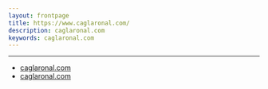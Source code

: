 ```yaml
---
layout: frontpage
title: https://www.caglaronal.com/
description: caglaronal.com
keywords: caglaronal.com
---
```


---




        

<div class="navbar">
  <div class="navbar-inner">
      <ul class="nav">
          <li><a href="https://www.caglaronal.com/">caglaronal.com</a></li>
          <li><a href="https://www.caglaronal.com/">caglaronal.com</a></li>
      </ul>
  </div>
</div>

